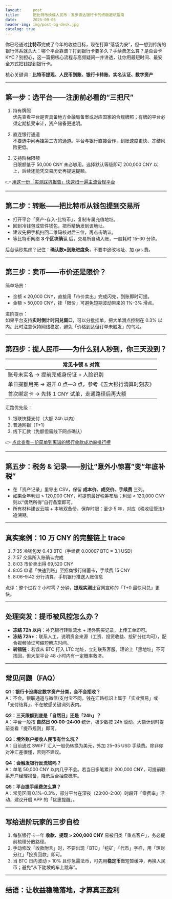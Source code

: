 ```yaml
---
layout:     post
title:      把比特币换成人民币：五步直达银行卡的终极避坑指南
date:       2025-09-05
header-img: img/post-bg-desk.jpg
catalog: true
---
```


你已经通过**比特币**完成了今年的收益目标，现在打算“落袋为安”，但一想到传统的银行体系就头大：哪个平台靠谱？打到银行卡要多久？手续费怎么算？是否会卡 KYC？别担心，这一篇把核心流程与高频疑问一并讲透，让你用最短时间、最安全方式把钱提到银行卡。

核心关键词：**比特币提现、人民币到账、银行卡转账、实名认证、数字资产**

---

## 第一步：选平台——注册前必看的“三把尺”

1. 持有牌照  
   优先查看平台是否具备地方金融局备案或对应国家的合规牌照；有牌的平台必须定期接受审计，资产储备更透明。

2. 直连银行通道  
   不要选中间再挂第三方的通道。平台与银行直接合作，到账速度更快、冻结风险更低。

3. 支持阶梯限额  
   日限额低于 50,000 CNY 未必够用。选择默认等级即可 200,000 CNY 以上，后续还能凭交易历史再提速提额。

👉 [用这一份「实测踩坑报告」快速扫一遍主流合规平台](https://okxdog.com/)

---

## 第二步：转账——把比特币从钱包提到交易所

- 打开平台「资产-存入-比特币」，复制专属充值地址。  
- 回到冷钱包或软件钱包，把币精确发到该地址。  
- 建议先把手机扫回二维码核对后三位，再点击确认。  
- 等比特币网络 **3 个区块确认** 后，交易所自动入账，一般耗时 15–30 分钟。

后台读秒焦虑？记住：**确认数=到账进度条**，不要中途改地址、加 gas 费。

---

## 第三步：卖币——市价还是限价？

简单场景：  
- 金额 ≤ 20,000 CNY，直接用「市价卖出」完成闪兑，到账即时可提。  
- 金额 > 50,000 CNY，挂「限价」可避免短期波动带来的 1%–3% 滑点。

进阶提示：  
如果平台支持**实时倒计时闪兑窗口**，可以分批挂单，把大单滑点控制在 0.3% 以内。此时注意保持网络稳定，避免「价格到达但订单未触发」的乌龙。

---

## 第四步：提人民币——为什么别人秒到，你三天没到？

| 常见卡顿 & 对策 |
|----------------|
| 账号未实名 → 提前完成身份证 + 人脸识别 |
| 单日提额用完 → 避开 0 点—3 点，参考《五大银行清算时刻表》 |
| 首次绑定卡 → 先转 1 CNY 试单，走通路径后再大额 |

汇路优先级：  
1. 银联快捷支付（大额 24h 以内）  
2. 普通网银（T+1）  
3. 线下汇款（免额但需线下网点确认）

👉 [点此查看一份简单到离谱的银行收款成功率排行榜](https://okxdog.com/)

---

## 第五步：税务 & 记录——别让“意外小惊喜”变“年底补税”

- 在「资产记录」里导出 CSV，保留 **成本价、成交价、手续费** 三列。  
- 如果全年利润 > 120,000 CNY，可提前最好税筹布局；利润 < 120,000 CNY 则以“偶然所得”自行备案即可。  
- 所有材料建议云端 + 本地双备份，保存时限：至少 5 年，对应《税收征管法》追溯期。

---

## 真实案例：10 万 CNY 的完整链上 trace

1. 7:35 冷钱包发 0.43 BTC（手续费 0.00007 BTC ≈ 3.1 USD）  
2. 7:57 交易所入账确认完成  
3. 8:03 市价卖出得 69,520 CNY  
4. 8:05 申请「快速到账」至招商银行储蓄卡，手续费 15 CNY  
5. 8:06–9:42 分行清算，手机银行推送入账信息  

点评：整个过程 2 小时零 7 分钟，**提现实测**比官网宣称的「T+0 最快闪兑」更快。

---

## 处理突发：提币被风控怎么办？

- **冻结 72h 以内**：补充银行转账流水 + 场外购买记录，上传工单即可。  
- **冻结 72h+**：联系人工，说明资金来源（工资、投资收益、挖矿分红均可），配合视频验证可缩短解冻时间。  
- **转错链**：若误从 BTC 打入 LTC 地址，立刻联系客服。理论上「黑地址」不可找回，但大型平台 48 小时内有一定概率救济。

---

## 常见问题（FAQ）

**Q1：银行卡没绑定数字资产分类，会不会拒收？**  
A：不会。银联通道与微信/支付宝不同，钱在汇路标识上属于「实业贸易」或「支付结算」，不在敏感关键词列表内。

**Q2：三天限额到底是「自然日」还是「24h」？**  
A：平台一般按 **自然日 00:00–24:00** 统计，极少数按 24h 滚动。大额计划时提前查看「提币规则」即可。

**Q3：境外账户接收人民币有什么坑？**  
A：目前通过 SWIFT 汇入一般仍转换为美元，外加 25–35 USD 手续费。除非你对冲汇差很懂，否则不建议。

**Q4：会触发银行反洗钱吗？**  
A：单笔 50,000 CNY 以内几乎不会。若当日多笔累计 200,000 CNY，可提前联系开户经理报备，降低后台抽查概率。

**Q5：平台提手续费怎么算？**  
A：常见区间 0.1%–0.3%，部分平台在深夜（23:00–2:00）时段开「零费率」活动，建议开启 APP 的「优惠提醒」。

---

## 写给进阶玩家的三步自检

1. 每张银行卡一年 **收款、提现 > 200,000 CNY** 易被归类「重点客户」，务必提前梳理分散路径。  
2. 手动修改「收款附言」时，不要出现「BTC」「挖矿」「代币」字样，用「理财分红」「投资回款」即可。  
3. 当 BTC 日内波动 > 10% 且你急需法币，可先用**稳定币**做短暂缓冲，再换人民币；避免“从下陡坡的车上跳车”。

---

## 结语：让收益稳稳落地，才算真正盈利
